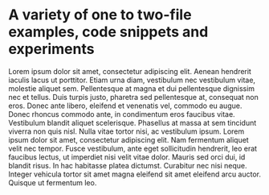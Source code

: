 # A variety of one to two-file examples, code snippets and experiments

Lorem ipsum dolor sit amet, consectetur adipiscing elit. Aenean hendrerit iaculis lacus ut porttitor. Etiam urna diam, vestibulum nec vestibulum vitae, molestie aliquet sem. Pellentesque at magna et dui pellentesque dignissim nec et tellus. Duis turpis justo, pharetra sed pellentesque at, consequat non eros. Donec ante libero, eleifend et venenatis vel, commodo eu augue. Donec rhoncus commodo ante, in condimentum eros faucibus vitae. Vestibulum blandit aliquet scelerisque. Phasellus at massa at sem tincidunt viverra non quis nisl. Nulla vitae tortor nisi, ac vestibulum ipsum. Lorem ipsum dolor sit amet, consectetur adipiscing elit. Nam fermentum aliquet velit nec tempor. Fusce vestibulum, ante eget sollicitudin hendrerit, leo erat faucibus lectus, ut imperdiet nisi velit vitae dolor. Mauris sed orci dui, id blandit risus. In hac habitasse platea dictumst. Curabitur nec nisi neque. Integer vehicula tortor sit amet magna eleifend sit amet eleifend arcu auctor. Quisque ut fermentum leo.
